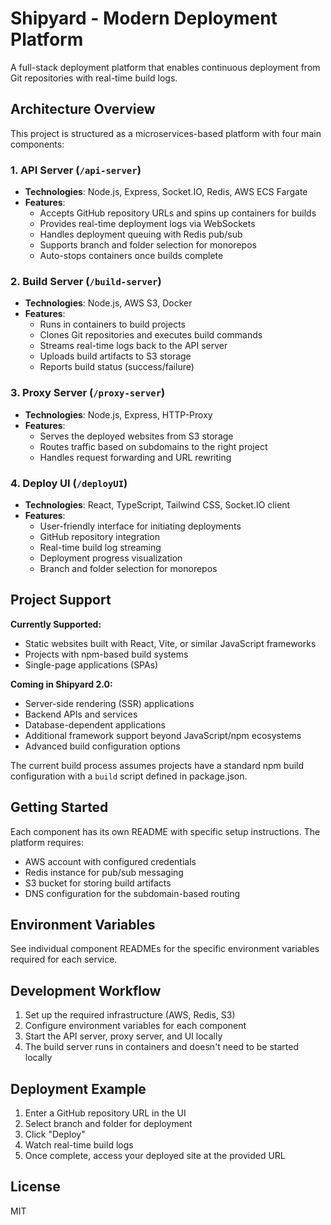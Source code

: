 # Shipyard - Modern Deployment Platform

A full-stack deployment platform that enables continuous deployment from Git repositories with real-time build logs.

## Architecture Overview

This project is structured as a microservices-based platform with four main components:

### 1. API Server (`/api-server`)

- **Technologies**: Node.js, Express, Socket.IO, Redis, AWS ECS Fargate
- **Features**:
  - Accepts GitHub repository URLs and spins up containers for builds
  - Provides real-time deployment logs via WebSockets
  - Handles deployment queuing with Redis pub/sub
  - Supports branch and folder selection for monorepos
  - Auto-stops containers once builds complete

### 2. Build Server (`/build-server`)

- **Technologies**: Node.js, AWS S3, Docker
- **Features**:
  - Runs in containers to build projects
  - Clones Git repositories and executes build commands
  - Streams real-time logs back to the API server
  - Uploads build artifacts to S3 storage
  - Reports build status (success/failure)

### 3. Proxy Server (`/proxy-server`)

- **Technologies**: Node.js, Express, HTTP-Proxy
- **Features**:
  - Serves the deployed websites from S3 storage
  - Routes traffic based on subdomains to the right project
  - Handles request forwarding and URL rewriting

### 4. Deploy UI (`/deployUI`)

- **Technologies**: React, TypeScript, Tailwind CSS, Socket.IO client
- **Features**:
  - User-friendly interface for initiating deployments
  - GitHub repository integration
  - Real-time build log streaming
  - Deployment progress visualization
  - Branch and folder selection for monorepos

## Project Support

**Currently Supported:**
- Static websites built with React, Vite, or similar JavaScript frameworks
- Projects with npm-based build systems
- Single-page applications (SPAs)

**Coming in Shipyard 2.0:**
- Server-side rendering (SSR) applications
- Backend APIs and services
- Database-dependent applications
- Additional framework support beyond JavaScript/npm ecosystems
- Advanced build configuration options

The current build process assumes projects have a standard npm build configuration with a `build` script defined in package.json.

## Getting Started

Each component has its own README with specific setup instructions. The platform requires:

- AWS account with configured credentials
- Redis instance for pub/sub messaging
- S3 bucket for storing build artifacts
- DNS configuration for the subdomain-based routing

## Environment Variables

See individual component READMEs for the specific environment variables required for each service.

## Development Workflow

1. Set up the required infrastructure (AWS, Redis, S3)
2. Configure environment variables for each component
3. Start the API server, proxy server, and UI locally
4. The build server runs in containers and doesn't need to be started locally

## Deployment Example

1. Enter a GitHub repository URL in the UI
2. Select branch and folder for deployment
3. Click "Deploy"
4. Watch real-time build logs
5. Once complete, access your deployed site at the provided URL

## License

MIT